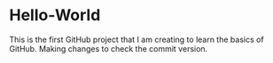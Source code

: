# Hello-World
This is the first GitHub project that I am creating to learn the basics of GitHub.
Making changes to check the commit version.
